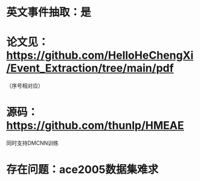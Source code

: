 # 英文事件抽取：是

# 论文见：https://github.com/HelloHeChengXi/Event_Extraction/tree/main/pdf
（序号相对应）

# 源码：https://github.com/thunlp/HMEAE
同时支持DMCNN训练

# 存在问题：ace2005数据集难求


